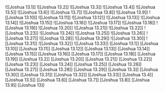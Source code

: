 ![[Joshua 13.1]]
![[Joshua 13.2]]
![[Joshua 13.3]]
![[Joshua 13.4]]
![[Joshua 13.5]]
![[Joshua 13.6]]
![[Joshua 13.7]]
![[Joshua 13.8]]
![[Joshua 13.9]]
![[Joshua 13.10]]
![[Joshua 13.11]]
![[Joshua 13.12]]
![[Joshua 13.13]]
![[Joshua 13.14]]
![[Joshua 13.15]]
![[Joshua 13.16]]
![[Joshua 13.17]]
![[Joshua 13.18]]
![[Joshua 13.19]]
![[Joshua 13.20]]
![[Joshua 13.21]]
![[Joshua 13.22]]
![[Joshua 13.23]]
![[Joshua 13.24]]
![[Joshua 13.25]]
![[Joshua 13.26]]
![[Joshua 13.27]]
![[Joshua 13.28]]
![[Joshua 13.29]]
![[Joshua 13.30]]
![[Joshua 13.31]]
![[Joshua 13.32]]
![[Joshua 13.33]]
[[Joshua 13.1]]
[[Joshua 13.10]]
[[Joshua 13.11]]
[[Joshua 13.12]]
[[Joshua 13.13]]
[[Joshua 13.14]]
[[Joshua 13.15]]
[[Joshua 13.16]]
[[Joshua 13.17]]
[[Joshua 13.18]]
[[Joshua 13.19]]
[[Joshua 13.2]]
[[Joshua 13.20]]
[[Joshua 13.21]]
[[Joshua 13.22]]
[[Joshua 13.23]]
[[Joshua 13.24]]
[[Joshua 13.25]]
[[Joshua 13.26]]
[[Joshua 13.27]]
[[Joshua 13.28]]
[[Joshua 13.29]]
[[Joshua 13.3]]
[[Joshua 13.30]]
[[Joshua 13.31]]
[[Joshua 13.32]]
[[Joshua 13.33]]
[[Joshua 13.4]]
[[Joshua 13.5]]
[[Joshua 13.6]]
[[Joshua 13.7]]
[[Joshua 13.8]]
[[Joshua 13.9]]
[[Joshua 13]]
